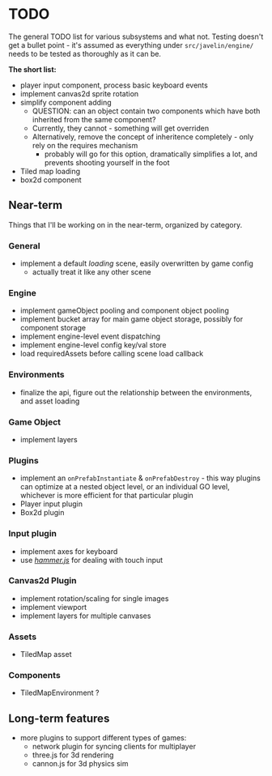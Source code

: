 # TODO #

The general TODO list for various subsystems and what not.  Testing doesn't get a bullet point - it's assumed as everything under `src/javelin/engine/` needs to be tested as thoroughly as it can be.

**The short list:**

* player input component, process basic keyboard events
* implement canvas2d sprite rotation
* simplify component adding
    * QUESTION: can an object contain two components which have both inherited from the same component?
    * Currently, they cannot - something will get overriden
    * Alternatively, remove the concept of inheritence completely - only rely on the requires mechanism
        * probably will go for this option, dramatically simplifies a lot, and prevents shooting yourself in the foot
* Tiled map loading
* box2d component

## Near-term ##

Things that I'll be working on in the near-term, organized by category.

### General ###

* implement a default *loading* scene, easily overwritten by game config
    * actually treat it like any other scene

### Engine ###

* implement gameObject pooling and component object pooling
* implement bucket array for main game object storage, possibly for component storage
* implement engine-level event dispatching
* implement engine-level config key/val store
* load requiredAssets before calling scene load callback

### Environments ###

* finalize the api, figure out the relationship between the environments, and asset loading

### Game Object ###

* implement layers

### Plugins ###

* implement an `onPrefabInstantiate` & `onPrefabDestroy` - this way plugins can optimize at a nested object level, or an
individual GO level, whichever is more efficient for that particular plugin
* Player input plugin
* Box2d plugin

### Input plugin ###

* implement axes for keyboard
* use [*hammer.js*](https://github.com/EightMedia/hammer.js/) for dealing with touch input

### Canvas2d Plugin ###

* implement rotation/scaling for single images
* implement viewport
* implement layers for multiple canvases

### Assets ###

* TiledMap asset

### Components ###

* TiledMapEnvironment ?

## Long-term features ##

* more plugins to support different types of games:
    * network plugin for syncing clients for multiplayer
    * three.js for 3d rendering
    * cannon.js for 3d physics sim
